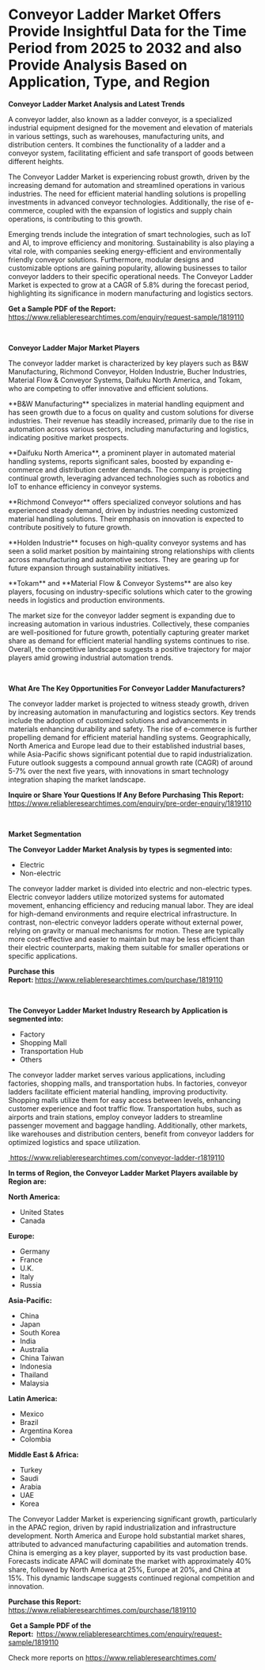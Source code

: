 <p><h1>Conveyor Ladder Market Offers Provide Insightful Data for the Time Period from 2025 to 2032 and also Provide Analysis Based on Application, Type, and Region</h1></p><p><strong>Conveyor Ladder Market Analysis and Latest Trends</strong></p>
<p><p>A conveyor ladder, also known as a ladder conveyor, is a specialized industrial equipment designed for the movement and elevation of materials in various settings, such as warehouses, manufacturing units, and distribution centers. It combines the functionality of a ladder and a conveyor system, facilitating efficient and safe transport of goods between different heights.</p><p>The Conveyor Ladder Market is experiencing robust growth, driven by the increasing demand for automation and streamlined operations in various industries. The need for efficient material handling solutions is propelling investments in advanced conveyor technologies. Additionally, the rise of e-commerce, coupled with the expansion of logistics and supply chain operations, is contributing to this growth.</p><p>Emerging trends include the integration of smart technologies, such as IoT and AI, to improve efficiency and monitoring. Sustainability is also playing a vital role, with companies seeking energy-efficient and environmentally friendly conveyor solutions. Furthermore, modular designs and customizable options are gaining popularity, allowing businesses to tailor conveyor ladders to their specific operational needs. The Conveyor Ladder Market is expected to grow at a CAGR of 5.8% during the forecast period, highlighting its significance in modern manufacturing and logistics sectors.</p></p>
<p><strong>Get a Sample PDF of the Report:&nbsp;</strong> <a href="https://www.reliableresearchtimes.com/enquiry/request-sample/1819110?utm_campaign=3518&utm_medium=2&utm_source=Github&utm_content=ia&utm_term=09042025&utm_id=conveyor-ladder">https://www.reliableresearchtimes.com/enquiry/request-sample/1819110</a></p>
<p>&nbsp;</p>
<p><strong>Conveyor Ladder Major Market Players</strong></p>
<p><p>The conveyor ladder market is characterized by key players such as B&W Manufacturing, Richmond Conveyor, Holden Industrie, Bucher Industries, Material Flow & Conveyor Systems, Daifuku North America, and Tokam, who are competing to offer innovative and efficient solutions.</p><p>**B&W Manufacturing** specializes in material handling equipment and has seen growth due to a focus on quality and custom solutions for diverse industries. Their revenue has steadily increased, primarily due to the rise in automation across various sectors, including manufacturing and logistics, indicating positive market prospects.</p><p>**Daifuku North America**, a prominent player in automated material handling systems, reports significant sales, boosted by expanding e-commerce and distribution center demands. The company is projecting continual growth, leveraging advanced technologies such as robotics and IoT to enhance efficiency in conveyor systems.</p><p>**Richmond Conveyor** offers specialized conveyor solutions and has experienced steady demand, driven by industries needing customized material handling solutions. Their emphasis on innovation is expected to contribute positively to future growth.</p><p>**Holden Industrie** focuses on high-quality conveyor systems and has seen a solid market position by maintaining strong relationships with clients across manufacturing and automotive sectors. They are gearing up for future expansion through sustainability initiatives.</p><p>**Tokam** and **Material Flow & Conveyor Systems** are also key players, focusing on industry-specific solutions which cater to the growing needs in logistics and production environments. </p><p>The market size for the conveyor ladder segment is expanding due to increasing automation in various industries. Collectively, these companies are well-positioned for future growth, potentially capturing greater market share as demand for efficient material handling systems continues to rise. Overall, the competitive landscape suggests a positive trajectory for major players amid growing industrial automation trends.</p></p>
<p>&nbsp;</p>
<p><strong>What Are The Key Opportunities For Conveyor Ladder Manufacturers?</strong></p>
<p><p>The conveyor ladder market is projected to witness steady growth, driven by increasing automation in manufacturing and logistics sectors. Key trends include the adoption of customized solutions and advancements in materials enhancing durability and safety. The rise of e-commerce is further propelling demand for efficient material handling systems. Geographically, North America and Europe lead due to their established industrial bases, while Asia-Pacific shows significant potential due to rapid industrialization. Future outlook suggests a compound annual growth rate (CAGR) of around 5-7% over the next five years, with innovations in smart technology integration shaping the market landscape.</p></p>
<p><strong>Inquire or Share Your Questions If Any Before Purchasing This Report:</strong> <a href="https://www.reliableresearchtimes.com/enquiry/pre-order-enquiry/1819110?utm_campaign=3518&utm_medium=2&utm_source=Github&utm_content=ia&utm_term=09042025&utm_id=conveyor-ladder">https://www.reliableresearchtimes.com/enquiry/pre-order-enquiry/1819110</a></p>
<p>&nbsp;</p>
<p><strong>Market Segmentation</strong></p>
<p><strong>The Conveyor Ladder Market Analysis by types is segmented into:</strong></p>
<p><ul><li>Electric</li><li>Non-electric</li></ul></p>
<p><p>The conveyor ladder market is divided into electric and non-electric types. Electric conveyor ladders utilize motorized systems for automated movement, enhancing efficiency and reducing manual labor. They are ideal for high-demand environments and require electrical infrastructure. In contrast, non-electric conveyor ladders operate without external power, relying on gravity or manual mechanisms for motion. These are typically more cost-effective and easier to maintain but may be less efficient than their electric counterparts, making them suitable for smaller operations or specific applications.</p></p>
<p><strong>Purchase this Report:&nbsp;</strong><a href="https://www.reliableresearchtimes.com/purchase/1819110?utm_campaign=3518&utm_medium=2&utm_source=Github&utm_content=ia&utm_term=09042025&utm_id=conveyor-ladder">https://www.reliableresearchtimes.com/purchase/1819110</a></p>
<p>&nbsp;</p>
<p><strong>The Conveyor Ladder Market Industry Research by Application is segmented into:</strong></p>
<p><ul><li>Factory</li><li>Shopping Mall</li><li>Transportation Hub</li><li>Others</li></ul></p>
<p><p>The conveyor ladder market serves various applications, including factories, shopping malls, and transportation hubs. In factories, conveyor ladders facilitate efficient material handling, improving productivity. Shopping malls utilize them for easy access between levels, enhancing customer experience and foot traffic flow. Transportation hubs, such as airports and train stations, employ conveyor ladders to streamline passenger movement and baggage handling. Additionally, other markets, like warehouses and distribution centers, benefit from conveyor ladders for optimized logistics and space utilization.</p></p>
<p><a href="https://www.reliableresearchtimes.com/conveyor-ladder-r1819110?utm_campaign=3518&utm_medium=2&utm_source=Github&utm_content=ia&utm_term=09042025&utm_id=conveyor-ladder">&nbsp;https://www.reliableresearchtimes.com/conveyor-ladder-r1819110</a></p>
<p><strong>In terms of Region, the Conveyor Ladder Market Players available by Region are:</strong></p>
<p>
    <p> <strong> North America: </strong>
        <ul>
            <li>United States</li>
            <li>Canada</li>
        </ul>
        </p> 
    <p> <strong> Europe: </strong>
        <ul>
            <li>Germany</li>
            <li>France</li>
            <li>U.K.</li>
            <li>Italy</li>
            <li>Russia</li>
        </ul>
        </p> 
    <p> <strong> Asia-Pacific: </strong>
        <ul>
            <li>China</li>
            <li>Japan</li>
            <li>South Korea</li>
            <li>India</li>
            <li>Australia</li>
            <li>China Taiwan</li>
            <li>Indonesia</li>
            <li>Thailand</li>
            <li>Malaysia</li>
        </ul>
        </p> 
    <p> <strong> Latin America: </strong>
        <ul>
            <li>Mexico</li>
            <li>Brazil</li>
            <li>Argentina Korea</li>
            <li>Colombia</li>
        </ul>
        </p> 
    <p> <strong> Middle East & Africa: </strong>
        <ul>
            <li>Turkey</li>
            <li>Saudi</li>
            <li>Arabia</li>
            <li>UAE</li>
            <li>Korea</li>
        </ul>
    </p>
    </p>
<p><p>The Conveyor Ladder Market is experiencing significant growth, particularly in the APAC region, driven by rapid industrialization and infrastructure development. North America and Europe hold substantial market shares, attributed to advanced manufacturing capabilities and automation trends. China is emerging as a key player, supported by its vast production base. Forecasts indicate APAC will dominate the market with approximately 40% share, followed by North America at 25%, Europe at 20%, and China at 15%. This dynamic landscape suggests continued regional competition and innovation.</p></p>
<p><strong>Purchase this Report: </strong><a href="https://www.reliableresearchtimes.com/purchase/1819110?utm_campaign=3518&utm_medium=2&utm_source=Github&utm_content=ia&utm_term=09042025&utm_id=conveyor-ladder">https://www.reliableresearchtimes.com/purchase/1819110</a></p>
<p>&nbsp;<strong>Get a Sample PDF of the Report:&nbsp;&nbsp;</strong><a href="https://www.reliableresearchtimes.com/enquiry/request-sample/1819110?utm_campaign=3518&utm_medium=2&utm_source=Github&utm_content=ia&utm_term=09042025&utm_id=conveyor-ladder">https://www.reliableresearchtimes.com/enquiry/request-sample/1819110</a></p>
<p><strong></strong></p>
<p>Check more reports on <a href="https://www.reliableresearchtimes.com/?utm_campaign=3518&utm_medium=2&utm_source=Github&utm_content=ia&utm_term=09042025&utm_id=conveyor-ladder">https://www.reliableresearchtimes.com/</a></p>